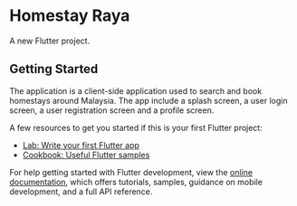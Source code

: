 # Homestay Raya

A new Flutter project.

## Getting Started

The application is a client-side application used to search and book homestays around Malaysia. The app include a splash screen, a user login screen, a user registration screen and a profile screen. 

A few resources to get you started if this is your first Flutter project:

- [Lab: Write your first Flutter app](https://docs.flutter.dev/get-started/codelab)
- [Cookbook: Useful Flutter samples](https://docs.flutter.dev/cookbook)

For help getting started with Flutter development, view the
[online documentation](https://docs.flutter.dev/), which offers tutorials,
samples, guidance on mobile development, and a full API reference.
